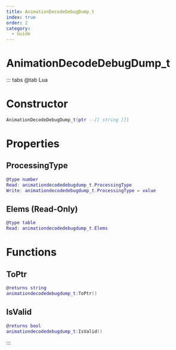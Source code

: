 ```yaml
---
title: AnimationDecodeDebugDump_t
index: true
order: 2
category:
  - Guide
---
```


# AnimationDecodeDebugDump_t

::: tabs
@tab Lua
# Constructor
```lua
AnimationDecodeDebugDump_t(ptr --[[ string ]])
```
# Properties
## ProcessingType 
```lua
@type number
Read: animationdecodedebugdump_t.ProcessingType
Write: animationdecodedebugdump_t.ProcessingType = value
```
## Elems (Read-Only)
```lua
@type table
Read: animationdecodedebugdump_t.Elems
```
# Functions
## ToPtr
```lua
@returns string
animationdecodedebugdump_t:ToPtr()
```
## IsValid
```lua
@returns bool
animationdecodedebugdump_t:IsValid()
```

:::